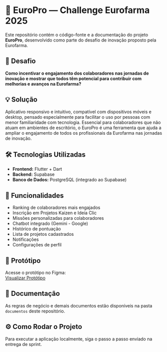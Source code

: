 # 🚀 EuroPro — Challenge Eurofarma 2025

Este repositório contém o código-fonte e a documentação do projeto **EuroPro**, desenvolvido como parte do desafio de inovação proposto pela Eurofarma.

## 🎯 Desafio

**Como incentivar o engajamento dos colaboradores nas jornadas de inovação e mostrar que todos têm potencial para contribuir com melhorias e avanços na Eurofarma?**

## 💡 Solução

Aplicativo responsivo e intuitivo, compatível com dispositivos móveis e desktop, pensado especialmente para facilitar o uso por pessoas com menor familiaridade com tecnologia. Essencial para colaboradores que não atuam em ambientes de escritório, o EuroPro é uma ferramenta que ajuda a ampliar o engajamento de todos os profissionais da Eurofarma nas jornadas de inovação.


## 🛠️ Tecnologias Utilizadas

- **Frontend:** Flutter + Dart  
- **Backend:** Supabase  
- **Banco de Dados:** PostgreSQL (integrado ao Supabase)

## 📱 Funcionalidades

- Ranking de colaboradores mais engajados  
- Inscrição em Projetos Kaizen e Ideia Clic  
- Missões personalizadas para colaboradores  
- Chatbot integrado (Gemini - Google)  
- Histórico de pontuação  
- Lista de projetos cadastrados  
- Notificações  
- Configurações de perfil

## 🎨 Protótipo

Acesse o protótipo no Figma:  
[Visualizar Protótipo](https://www.figma.com/design/aaKuNeiwqgs2eOjw7ZTVMA/Untitled?node-id=0-1&t=9fdslleeTjdeAx7i-1)

## 📂 Documentação

As regras de negócio e demais documentos estão disponíveis na pasta `documentos` deste repositório.

## ⚙️ Como Rodar o Projeto

Para executar a aplicação localmente, siga o passo a passo enviado na entrega de sprint.

